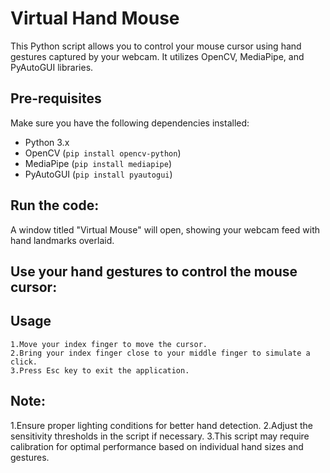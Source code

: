 # Virtual Hand Mouse

This Python script allows you to control your mouse cursor using hand gestures captured by your webcam. It utilizes OpenCV, MediaPipe, and PyAutoGUI libraries.

## Pre-requisites

Make sure you have the following dependencies installed:

- Python 3.x
- OpenCV (`pip install opencv-python`)
- MediaPipe (`pip install mediapipe`)
- PyAutoGUI (`pip install pyautogui`)

## Run the code:


A window titled "Virtual Mouse" will open, showing your webcam feed with hand landmarks overlaid.

## Use your hand gestures to control the mouse cursor:
## Usage
	1.Move your index finger to move the cursor.
	2.Bring your index finger close to your middle finger to simulate a click.
	3.Press Esc key to exit the application.

## Note:
1.Ensure proper lighting conditions for better hand detection.
2.Adjust the sensitivity thresholds in the script if necessary.
3.This script may require calibration for optimal performance based on individual hand sizes and gestures.


